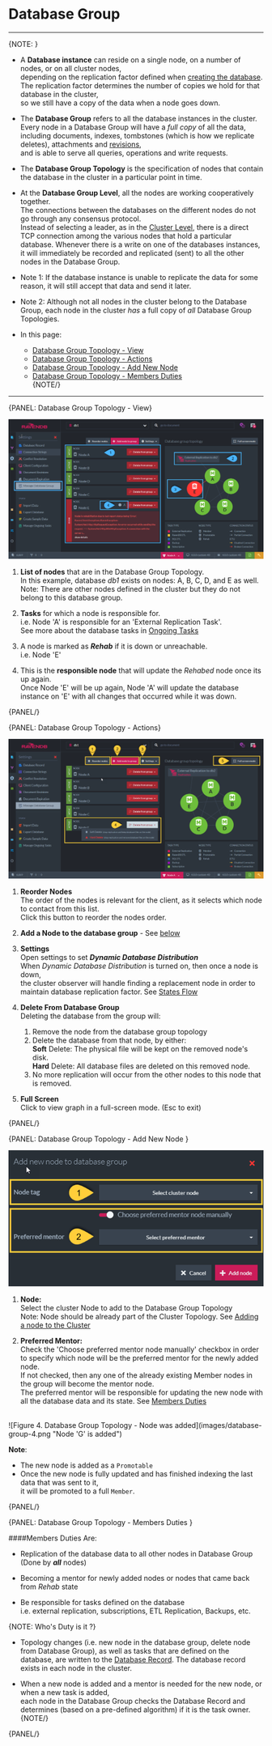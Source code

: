 ﻿# Database Group
---

{NOTE: }

* A **Database instance** can reside on a single node, on a number of nodes, or on all cluster nodes,  
  depending on the replication factor defined when [creating the database](../../server/databases/create-new-database/general-flow).  
  The replication factor determines the number of copies we hold for that database in the cluster,  
  so we still have a copy of the data when a node goes down.  

* The **Database Group** refers to all the database instances in the cluster.  
  Every node in a Database Group will have a _full copy_ of all the data,  
  including documents, indexes, tombstones (which is how we replicate deletes), 
  attachments and [revisions](../../../todo-update-me-later),  
  and is able to serve all queries, operations and write requests.  

* The **Database Group Topology** is the specification of nodes that contain the database in the cluster in a particular point in time.  

* At the **Database Group Level**, all the nodes are working cooperatively together.  
  The connections between the databases on the different nodes do not go through any consensus protocol.  
  Instead of selecting a leader, as in the [Cluster Level](../../server/cluster/cluster-view), 
  there is a direct TCP connection among the various nodes that hold a particular database. 
  Whenever there is a write on one of the databases instances, it will immediately be recorded and replicated (sent) to all the other nodes in the Database Group.  

* Note 1: If the database instance is unable to replicate the data for some reason, it will still accept that data and send it later.  

* Note 2: Although not all nodes in the cluster belong to the Database Group, each node in the cluster _has_ a full copy of _all_ Database Group Topologies.  

* In this page:  
  * [Database Group Topology - View](../../../studio/database/settings/manage-database-group#database-group-topology---view)  
  * [Database Group Topology - Actions](../../../studio/database/settings/manage-database-group#database-group-topology---actions)  
  * [Database Group Topology - Add New Node](../../../studio/database/settings/manage-database-group#database-group-topology---add-new-node)  
  * [Database Group Topology - Members Duties](../../../studio/database/settings/manage-database-group#database-group-topology---members-duties)  
{NOTE/}

---

{PANEL: Database Group Topology - View}

![Figure 1. Database Group Topology View](images/database-group-1.png "Database Group Topology for database db1")

1. **List of nodes** that are in the Database Group Topology.  
   In this example, database _db1_ exists on nodes: A, B, C, D, and E as well.  
   Note: There are other nodes defined in the cluster but they do not belong to this database group.  

2. **Tasks** for which a node is responsible for.  
   i.e. Node 'A' is responsible for an 'External Replication Task'.  
   See more about the database tasks in [Ongoing Tasks](../../../studio/database/tasks/ongoing-tasks/general-info)  

3. A node is marked as ***Rehab*** if it is down or unreachable.  
   i.e. Node 'E'  

4. This is the **responsible node** that will update the _Rehabed_ node once its up again.  
   Once Node 'E' will be up again, Node 'A' will update the database instance on 'E' with all changes that occurred while it was down.  

{PANEL/}


{PANEL: Database Group Topology - Actions}

![Figure 2. Database Group Topology Actions](images/database-group-2.png "Database Group Actions")

1. **Reorder Nodes**  
   The order of the nodes is relevant for the client, as it selects which node to contact from this list.  
   Click this button to reorder the nodes order.  

2. **Add a Node to the database group** - See [below](../../../studio/database/settings/manage-database-group#database-group-topology---add-new-node)  

3. **Settings**  
   Open settings to set ***Dynamic Database Distribution***  
   When _Dynamic Database Distribution_ is turned on, then once a node is down,  
   the cluster observer will handle finding a replacement node in order to maintain database replication factor.
   See [States Flow](../../server/cluster/cluster-observer#states-flow)  

4. **Delete From Database Group**  
   Deleting the database from the group will:  
   1. Remove the node from the database group topology  
   2. Delete the database from that node, by either:  
      **Soft** Delete:  The physical file will be kept on the removed node's disk.  
      **Hard** Delete:  All database files are deleted on this removed node.  
   3. No more replication will occur from the other nodes to this node that is removed.  

5. **Full Screen**  
   Click to view graph in a full-screen mode. (Esc to exit)  

{PANEL/}

{PANEL: Database Group Topology - Add New Node }

![Figure 3. Database Group Topology - Add New Node](images/database-group-3.png "Add New Node to Database Group")

1. **Node:**  
   Select the cluster Node to add to the Database Group Topology  
   Note: Node should be already part of the Cluster Topology. See [Adding a node to the Cluster](../../server/cluster/add-node-to-cluster)  

2. **Preferred Mentor:**  
   Check the 'Choose preferred mentor node manually' checkbox in order to specify which node will be the preferred mentor for the newly added node.  
   If not checked, then any one of the already existing Member nodes in the group will become the mentor node.  
   The preferred mentor will be responsible for updating the new node with all the database data and its state. 
   See [Members Duties](../../../studio/database/settings/manage-database-group#database-group-topology---members-duties)  

<br/>
![Figure 4. Database Group Topology - Node was added](images/database-group-4.png "Node 'G' is added")

**Note**:  

* The new node is added as a `Promotable`  
* Once the new node is fully updated and has finished indexing the last data that was sent to it,  
  it will be promoted to a full `Member`.  

{PANEL/}

{PANEL: Database Group Topology - Members Duties }

####Members Duties Are:

* Replication of the database data to all other nodes in Database Group (Done by ***all*** nodes)  

* Becoming a mentor for newly added nodes or nodes that came back from _Rehab_ state  

* Be responsible for tasks defined on the database  
  i.e. external replication, subscriptions, ETL Replication, Backups, etc.

{NOTE: Who's Duty is it ?}

* Topology changes (i.e. new node in the database group, delete node from Database Group), 
as well as tasks that are defined on the database, are written to the [Database Record](../../../studio/database/settings/database-record). 
The database record exists in each node in the cluster.  

* When a new node is added and a mentor is needed for the new node, or when a new task is added,  
  each node in the Database Group checks the Database Record and determines (based on a pre-defined algorithm) if it is the task owner.  
{NOTE/}

{PANEL/}
